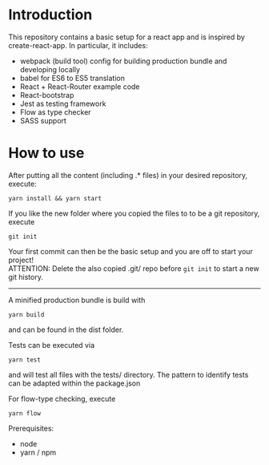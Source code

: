 # Introduction

This repository contains a basic setup for a react app and is inspired by create-react-app.
In particular, it includes:
* webpack (build tool) config for building production bundle and developing locally
* babel for ES6 to ES5 translation
* React + React-Router example code
* React-bootstrap
* Jest as testing framework
* Flow as type checker
* SASS support

# How to use

After putting all the content (including .* files) in your desired repository, execute:

```
yarn install && yarn start
```

If you like the new folder where you copied the files to to be a git repository, execute
```
git init
```
Your first commit can then be the basic setup and you are off to start your project!  
ATTENTION: Delete the also copied .git/ repo before `git init` to start a new git history.

-----

A minified production bundle is build with
```
yarn build
```

and can be found in the dist folder.

Tests can be executed via

```
yarn test
```

and will test all files with the tests/ directory. The pattern to identify tests can be adapted
within the package.json

For flow-type checking, execute

```
yarn flow
```


Prerequisites:
- node
- yarn / npm
